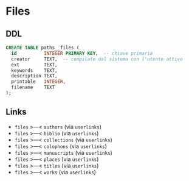 # Files

## DDL
```sql
CREATE TABLE paths__files (
  id          INTEGER PRIMARY KEY,  -- chiave primaria
  creator     TEXT,  -- compilato dal sistema con l'utente attivo
  ext         TEXT,
  keywords    TEXT,
  description TEXT,
  printable   INTEGER,
  filename    TEXT
);
```

## Links
- `files` >—<  `authors` (via `userlinks`)
- `files` >—<  `biblio` (via `userlinks`)
- `files` >—<  `collections` (via `userlinks`)
- `files` >—<  `colophons` (via `userlinks`)
- `files` >—<  `manuscripts` (via `userlinks`)
- `files` >—<  `places` (via `userlinks`)
- `files` >—<  `titles` (via `userlinks`)
- `files` >—<  `works` (via `userlinks`)
